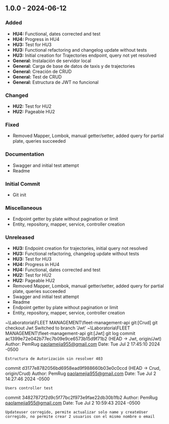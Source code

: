 <a name="1.0.0"></a>
## 1.0.0 - 2024-06-12

### Added
- **HU4:** Functional, dates corrected and test
- **HU4:** Progress in HU4
- **HU3:** Test for HU3
- **HU3:** Functional refactoring and changelog update without tests
- **HU3:** Initial creation for Trajectories endpoint, query not yet resolved
- **General:** Instalación de servidor local
- **General:** Carga de base de datos de taxis y de trajectories
- **General:** Creación de CRUD
- **General:** Test de CRUD
- **General:** Estructura de JWT no funcional

### Changed
- **HU2:** Test for HU2
- **HU2:** Pageable HU2

### Fixed
- Removed Mapper, Lombok, manual getter/setter, added query for partial plate, queries succeeded

### Documentation
- Swagger and initial test attempt
- Readme

### Initial Commit
- Git init

### Miscellaneous
- Endpoint getter by plate without pagination or limit
- Entity, repository, mapper, service, controller creation

### Unreleased
- **HU3:** Endpoint creation for trajectories, initial query not resolved
- **HU3:** Functional refactoring, changelog update without tests
- **HU3:** Test for HU3
- **HU4:** Progress in HU4
- **HU4:** Functional, dates corrected and test
- **HU2:** Test for HU2
- **HU2:** Pageable HU2
- Removed Mapper, Lombok, manual getter/setter, added query for partial plate, queries succeeded
- Swagger and initial test attempt
- Readme
- Endpoint getter by plate without pagination or limit
- Entity, repository, mapper, service, controller creation

[Unreleased]: https://github.com/PemRug/DEV014-fleet-management-api/tree/main/src
~\Laboratoria\FLEET MANAGEMENT\fleet-management-api git:[Crud]
git checkout Jwt
Switched to branch 'Jwt'
~\Laboratoria\FLEET MANAGEMENT\fleet-management-api git:[Jwt]
git log
commit ac1399e72e042b77ec7b09e9ce6573b15d9f71b2 (HEAD -> Jwt, origin/Jwt)
Author: PemRug <paolamejia955@gmail.com>
Date:   Tue Jul 2 17:45:10 2024 -0500

    Estructura de Autorización sin resolver 403

commit d3177e8782056bd6958ead9f988660b03e0c0ccd (HEAD -> Crud, origin/Crud)
Author: PemRug <paolamejia955@gmail.com>
Date:   Tue Jul 2 14:27:46 2024 -0500

    Users controller test

commit 34827872f2d9c5f77bc2f973e9fae22db30b1fb2
Author: PemRug <paolamejia955@gmail.com>
Date:   Tue Jul 2 10:59:43 2024 -0500

    Updateuser corregido, permite actualizar solo name y createUser corregido, no permite crear 2 usuarios con el mismo nombre o email
